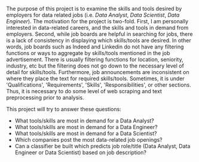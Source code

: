The purpose of this project is to examine the skills and tools desired by employers for data related jobs (i.e. *Data Analyst*, *Data Scientist*, *Data Engineer*). The motivation for the project is two-fold. First, I am personally interested in data-related careers, and the skills and tools in demand from employers. Second, while job boards are helpful in searching for jobs, there is a lack of consistency in displaying which skills/tools are desired. In other words, job boards such as Indeed and Linkedin do not have any filtering functions or ways to aggregate by skills/tools mentioned in the job advertisement. There is usually filtering functions for location, seniority, industry, etc but the filtering does not go down to the necessary level of detail for skills/tools. Furthermore, job announcements are inconsistent on where they place the text for required skills/tools. Sometimes, it is under 'Qualifications', 'Requirements', 'Skills', 'Responsibilities', or other sections. Thus, it is necessary to do some level of web scraping and text preprocessing prior to analysis.  

This project will try to answer these questions:
- What tools/skills are most in demand for a Data Analyst?
- What tools/skills are most in demand for a Data Engineer?
- What tools/skills are most in demand for a Data Scientist?
- Which companies post the most data-related job openings?
- Can a classifier be built which predicts job role/title (Data Analyst, Data Engineer or Data Scientist) based on job description?